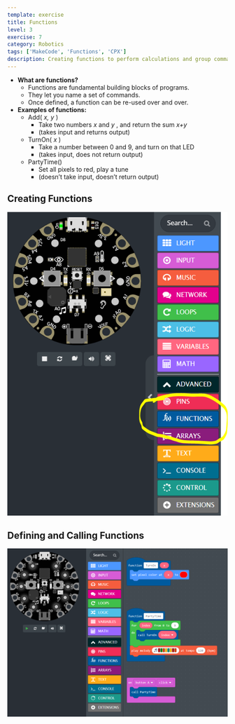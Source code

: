 ```yaml
---
template: exercise
title: Functions
level: 3
exercise: 7
category: Robotics
tags: ['MakeCode', 'Functions', 'CPX']
description: Creating functions to perform calculations and group commands
---
```


- **What are functions?**
  - Functions are fundamental building blocks of programs\.
  - They let you name a set of commands\.
  - Once defined\, a function can be re\-used over and over\.
- **Examples of functions:**
  - Add\( *x\, y* \)
    - Take two numbers  *x*  and  *y* \, and return the sum  *x\+y*
    - \(takes input and returns output\)
  - TurnOn\( *x* \)
    - Take a number between 0 and 9\, and turn on that LED
    - \(takes input\, does not return output\)
  - PartyTime\(\)
    - Set all pixels to red\, play a tune
    - \(doesn’t take input\, doesn’t return output\)

## Creating Functions

![](Lesson35.png)

## Defining and Calling Functions

![](Lesson38.png)
